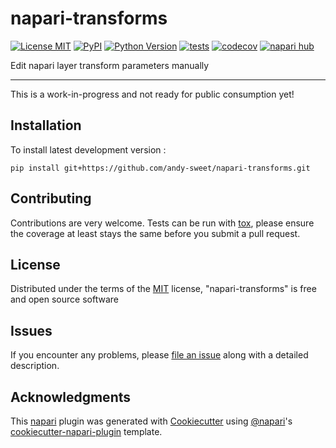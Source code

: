 # napari-transforms

[![License MIT](https://img.shields.io/pypi/l/napari-transforms.svg?color=green)](https://github.com/andy-sweet/napari-transforms/raw/main/LICENSE)
[![PyPI](https://img.shields.io/pypi/v/napari-transforms.svg?color=green)](https://pypi.org/project/napari-transforms)
[![Python Version](https://img.shields.io/pypi/pyversions/napari-transforms.svg?color=green)](https://python.org)
[![tests](https://github.com/andy-sweet/napari-transforms/workflows/tests/badge.svg)](https://github.com/andy-sweet/napari-transforms/actions)
[![codecov](https://codecov.io/gh/andy-sweet/napari-transforms/branch/main/graph/badge.svg)](https://codecov.io/gh/andy-sweet/napari-transforms)
[![napari hub](https://img.shields.io/endpoint?url=https://api.napari-hub.org/shields/napari-transforms)](https://napari-hub.org/plugins/napari-transforms)

Edit napari layer transform parameters manually

----------------------------------

This is a work-in-progress and not ready for public consumption yet!

## Installation

To install latest development version :

    pip install git+https://github.com/andy-sweet/napari-transforms.git


## Contributing

Contributions are very welcome. Tests can be run with [tox], please ensure
the coverage at least stays the same before you submit a pull request.

## License

Distributed under the terms of the [MIT] license,
"napari-transforms" is free and open source software

## Issues

If you encounter any problems, please [file an issue] along with a detailed description.

## Acknowledgments

This [napari] plugin was generated with [Cookiecutter] using [@napari]'s [cookiecutter-napari-plugin] template.

[napari]: https://github.com/napari/napari
[Cookiecutter]: https://github.com/audreyr/cookiecutter
[@napari]: https://github.com/napari
[MIT]: http://opensource.org/licenses/MIT
[BSD-3]: http://opensource.org/licenses/BSD-3-Clause
[GNU GPL v3.0]: http://www.gnu.org/licenses/gpl-3.0.txt
[GNU LGPL v3.0]: http://www.gnu.org/licenses/lgpl-3.0.txt
[Apache Software License 2.0]: http://www.apache.org/licenses/LICENSE-2.0
[Mozilla Public License 2.0]: https://www.mozilla.org/media/MPL/2.0/index.txt
[cookiecutter-napari-plugin]: https://github.com/napari/cookiecutter-napari-plugin

[file an issue]: https://github.com/andy-sweet/napari-transforms/issues

[napari]: https://github.com/napari/napari
[tox]: https://tox.readthedocs.io/en/latest/
[pip]: https://pypi.org/project/pip/
[PyPI]: https://pypi.org/

